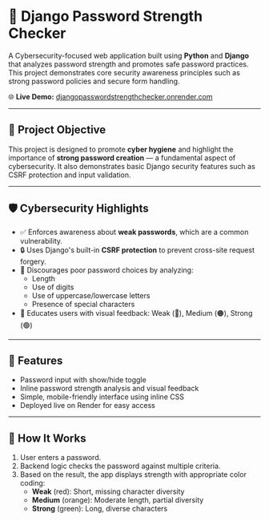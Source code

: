 # 🔐 Django Password Strength Checker

A Cybersecurity-focused web application built using **Python** and **Django** that analyzes password strength and promotes safe password practices. This project demonstrates core security awareness principles such as strong password policies and secure form handling.

🌐 **Live Demo:** [djangopasswordstrengthchecker.onrender.com](https://djangopasswordstrengthchecker.onrender.com/)

---

## 🎯 Project Objective

This project is designed to promote **cyber hygiene** and highlight the importance of **strong password creation** — a fundamental aspect of cybersecurity. It also demonstrates basic Django security features such as CSRF protection and input validation.

---

## 🛡️ Cybersecurity Highlights

- ✅ Enforces awareness about **weak passwords**, which are a common vulnerability.
- 🔒 Uses Django's built-in **CSRF protection** to prevent cross-site request forgery.
- 🛑 Discourages poor password choices by analyzing:
  - Length
  - Use of digits
  - Use of uppercase/lowercase letters
  - Presence of special characters
- 🎯 Educates users with visual feedback: Weak (🔴), Medium (🟠), Strong (🟢)

---

## 🚀 Features

- Password input with show/hide toggle
- Inline password strength analysis and visual feedback
- Simple, mobile-friendly interface using inline CSS
- Deployed live on Render for easy access

---

## 🧠 How It Works

1. User enters a password.
2. Backend logic checks the password against multiple criteria.
3. Based on the result, the app displays strength with appropriate color coding:
   - **Weak** (red): Short, missing character diversity
   - **Medium** (orange): Moderate length, partial diversity
   - **Strong** (green): Long, diverse characters
